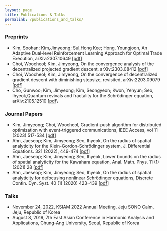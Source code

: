 ```yaml
---
layout: page
title: Publications & Talks
permalink: /publications_and_talks/
---
```


### Preprints
- Kim, Soohan; Kim,Jimyeong; Sul,Hong Kee; Hong, Youngjoon, An Adaptive Dual-level Reinforcement Learning Approach for Optimal Trade Execution, arXiv:2307.10649 \[[pdf](https://arxiv.org/abs/2307.10649)\]
- Choi, Woocheol; Kim, Jimyeong, On the convergence analysis of the decentralized projected gradient descent, arXiv:2303.08412 \[[pdf](https://arxiv.org/pdf/2303.08412.pdf)\] 
- Choi, Woocheol; Kim, Jimyeong, On the convergence of decentralized gradient descent with diminishing stepsize, revisited, arXiv:2203.09079 \[[pdf](https://arxiv.org/pdf/2203.09079.pdf)\]
- Cho, Gunwoo; Kim, Jimyeong; Kim, Seongyeon; Kwon, Yehyun; Seo, Ihyeok,Quantum revivals and fractality for the Schrödinger equation, arXiv:2105.12510 \[[pdf](https://arxiv.org/abs/2105.12510)\



### Journal Papers
- Kim, Jimyeong; Choi, Woocheol, Gradient-push algorithm for distributed optimization with event-triggered communications, IEEE Access, vol 11 (2023) 517-534 \[[pdf](https://ieeexplore.ieee.org/document/10003196?source=authoralert)\]
- Ahn, Jaeseop; Kim, Jimyeong; Seo, Ihyeok, On the radius of spatial analyticity for the Klein-Gordon-Schrödinger system, J. Differential Equations. 321 (2022), 449-474 \[[pdf](https://www.sciencedirect.com/science/article/pii/S0022039622001966)\]
- Ahn, Jaeseop; Kim, Jimyeong; Seo, Ihyeok, Lower bounds on the radius of spatial analyticity for the Kawahara equation, Anal. Math. Phys. 11 (1) (2021) 28 \[[pdf](https://link.springer.com/article/10.1007/s13324-020-00447-3)\]
- Ahn, Jaeseop; Kim, Jimyeong; Seo, Ihyeok, On the radius of spatial analyticity for defocusing nonlinear Schrödinger equations, Discrete Contin. Dyn. Syst. 40 (1) (2020) 423-439 \[[pdf](https://www.aimsciences.org/article/doi/10.3934/dcds.2020016)\]

### Talks
- November 24, 2022, KSIAM 2022 Annual Meeting, Jeju SONO Calm, Jeju, Republic of Korea
- August 8, 2019, 7th East Asian Conference in Harmonic Analysis and Applications, Chung-Ang University, Seoul, Republic of Korea

